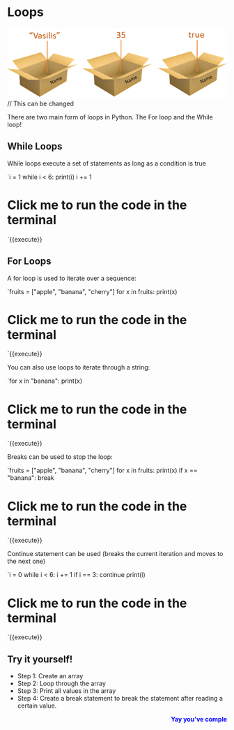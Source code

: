 # Loops
![Variables](./assets/variables.png) // This can be changed

There are two main form of loops in Python. The For loop and the While loop!

## While Loops
While loops execute a set of statements as long as a condition is true

`i = 1
while i < 6:
  print(i)
  i += 1
# Click me to run the code in the terminal
`{{execute}}

## For Loops
A for loop is used to iterate over a sequence:

`fruits = ["apple", "banana", "cherry"]
for x in fruits:
  print(x)
# Click me to run the code in the terminal  
  `{{execute}}

You can also use loops to iterate through a string:

`for x in "banana":
  print(x)
# Click me to run the code in the terminal
`{{execute}}

Breaks can be used to stop the loop:

`fruits = ["apple", "banana", "cherry"]
for x in fruits:
  print(x)
  if x == "banana":
    break
# Click me to run the code in the terminal    
`{{execute}}

Continue statement can be used (breaks the current iteration and moves to the next one)

`i = 0
while i < 6:
  i += 1
  if i == 3:
    continue
  print(i)
 # Click me to run the code in the terminal 
  `{{execute}}

  ## Try it yourself!
  - Step 1: Create an array
  - Step 2: Loop through the array
  - Step 3: Print all values in the array
  - Step 4: Create a break statement to break the statement after reading a certain value.


<marquee style='color: blue;'><b>Yay you've completed part 1!</b></marquee>
